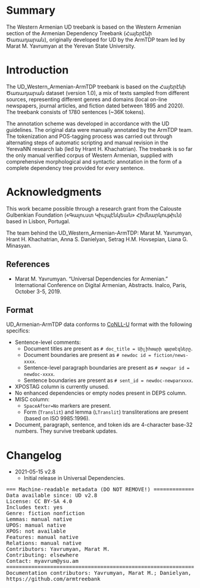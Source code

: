 # Summary

The Western Armenian UD treebank is based on the Western Armenian section of the Armenian Dependency Treebank (Հայերէնի Ծառադարան), originally developed for UD by the ArmTDP team led by Marat M. Yavrumyan at the Yerevan State University.

# Introduction

The UD_Western_Armenian-ArmTDP treebank is based on the Հայերէնի Ծառադարան dataset (version 1.0), a mix of texts sampled from different sources, representing different genres and domains (local on-line newspapers, journal articles, and fiction dated between 1895 and 2020). The treebank consists of 1780 sentences (~36K tokens).

The annotation scheme was developed in accordance with the UD guidelines. The original data were manually annotated by the ArmTDP team. The tokenization and POS-tagging process was carried out through alternating steps of automatic scripting and manual revision in the YerevaNN research lab (led by Hrant H. Khachatrian). The treebank is so far the only manual verified corpus of Western Armenian, supplied with comprehensive morphological and syntactic annotation in the form of a complete dependency tree provided for every sentence.

# Acknowledgments

This work became possible through a research grant from the Calouste Gulbenkian Foundation («Գալուստ Կիւլպէնկեան» Հիմնարկութիւն) based in Lisbon, Portugal.

The team behind the UD_Western_Armenian-ArmTDP: Marat M. Yavrumyan, Hrant H. Khachatrian, Anna S. Danielyan, Setrag H.M. Hovsepian, Liana G. Minasyan.

## References

* Marat M. Yavrumyan. “Universal Dependencies for Armenian.” International Conference on Digital Armenian, Abstracts. Inalco, Paris, October 3-5, 2019.

## Format

UD_Armenian-ArmTDP data conforms to [CoNLL-U](http://universaldependencies.org/format.html) format with the following specifics:
* Sentence-level comments:
  * Document titles are present as `# doc_title = Սիլիհտարի պարտէզները`.
  * Document boundaries are present as `# newdoc id = fiction/news-xxxx`.
  * Sentence-level paragraph boundaries are present as `# newpar id = newdoc-xxxx`.
  * Sentence boundaries are present as `# sent_id = newdoc-newparxxxx`.
* XPOSTAG column is currently unused.
* No enhanced dependencies or empty nodes present in DEPS column.
* MISC column:
  * `SpaceAfter=No` markers are present.
  * Form (`Translit`) and lemma (`LTranslit`) transliterations are present (based on ISO 9985:1996).
* Document, paragraph, sentence, and token ids are 4-character base-32 numbers. They survive treebank updates.

# Changelog

* 2021-05-15 v2.8
  * Initial release in Universal Dependencies.


<pre>
=== Machine-readable metadata (DO NOT REMOVE!) ================================
Data available since: UD v2.8
License: CC BY-SA 4.0
Includes text: yes
Genre: fiction nonfiction
Lemmas: manual native
UPOS: manual native
XPOS: not available
Features: manual native
Relations: manual native
Contributors: Yavrumyan, Marat M.
Contributing: elsewhere
Contact: myavrum@ysu.am
===============================================================================
Documentation contributors: Yavrumyan, Marat M.; Danielyan, Anna S.
https://github.com/armtreebank
</pre>
